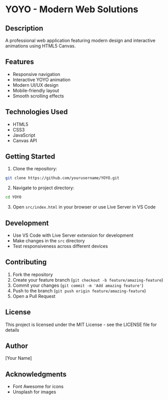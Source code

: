 # YOYO - Modern Web Solutions

## Description
A professional web application featuring modern design and interactive animations using HTML5 Canvas.

## Features
- Responsive navigation
- Interactive YOYO animation
- Modern UI/UX design
- Mobile-friendly layout
- Smooth scrolling effects

## Technologies Used
- HTML5
- CSS3
- JavaScript
- Canvas API

## Getting Started
1. Clone the repository:
```bash
git clone https://github.com/yourusername/YOYO.git
```

2. Navigate to project directory:
```bash
cd YOYO
```

3. Open `src/index.html` in your browser or use Live Server in VS Code

## Development
- Use VS Code with Live Server extension for development
- Make changes in the `src` directory
- Test responsiveness across different devices

## Contributing
1. Fork the repository
2. Create your feature branch (`git checkout -b feature/amazing-feature`)
3. Commit your changes (`git commit -m 'Add amazing feature'`)
4. Push to the branch (`git push origin feature/amazing-feature`)
5. Open a Pull Request

## License
This project is licensed under the MIT License - see the LICENSE file for details

## Author
[Your Name]

## Acknowledgments
- Font Awesome for icons
- Unsplash for images